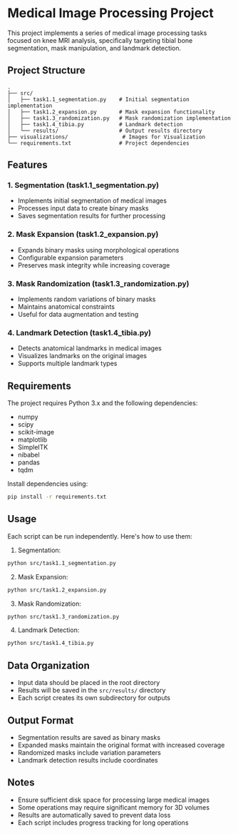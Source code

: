 # Medical Image Processing Project

This project implements a series of medical image processing tasks focused on knee MRI analysis, specifically targeting tibial bone segmentation, mask manipulation, and landmark detection.

## Project Structure

```
.
├── src/
│   ├── task1.1_segmentation.py    # Initial segmentation implementation
│   ├── task1.2_expansion.py       # Mask expansion functionality
│   ├── task1.3_randomization.py   # Mask randomization implementation
│   ├── task1.4_tibia.py           # Landmark detection
│   └── results/                   # Output results directory
├── visualizations/                 # Images for Visualization 
└── requirements.txt               # Project dependencies
```

## Features

### 1. Segmentation (task1.1_segmentation.py)
- Implements initial segmentation of medical images
- Processes input data to create binary masks
- Saves segmentation results for further processing

### 2. Mask Expansion (task1.2_expansion.py)
- Expands binary masks using morphological operations
- Configurable expansion parameters
- Preserves mask integrity while increasing coverage

### 3. Mask Randomization (task1.3_randomization.py)
- Implements random variations of binary masks
- Maintains anatomical constraints
- Useful for data augmentation and testing

### 4. Landmark Detection (task1.4_tibia.py)
- Detects anatomical landmarks in medical images
- Visualizes landmarks on the original images
- Supports multiple landmark types

## Requirements

The project requires Python 3.x and the following dependencies:
- numpy
- scipy
- scikit-image
- matplotlib
- SimpleITK
- nibabel
- pandas
- tqdm

Install dependencies using:
```bash
pip install -r requirements.txt
```

## Usage

Each script can be run independently. Here's how to use them:

1. Segmentation:
```bash
python src/task1.1_segmentation.py
```

2. Mask Expansion:
```bash
python src/task1.2_expansion.py
```

3. Mask Randomization:
```bash
python src/task1.3_randomization.py
```

4. Landmark Detection:
```bash
python src/task1.4_tibia.py
```


## Data Organization

- Input data should be placed in the root directory
- Results will be saved in the `src/results/` directory
- Each script creates its own subdirectory for outputs

## Output Format

- Segmentation results are saved as binary masks
- Expanded masks maintain the original format with increased coverage
- Randomized masks include variation parameters
- Landmark detection results include coordinates

## Notes

- Ensure sufficient disk space for processing large medical images
- Some operations may require significant memory for 3D volumes
- Results are automatically saved to prevent data loss
- Each script includes progress tracking for long operations